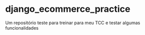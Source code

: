 # django_ecommerce_practice
Um repositório teste para treinar para meu TCC e testar algumas funcionalidades
